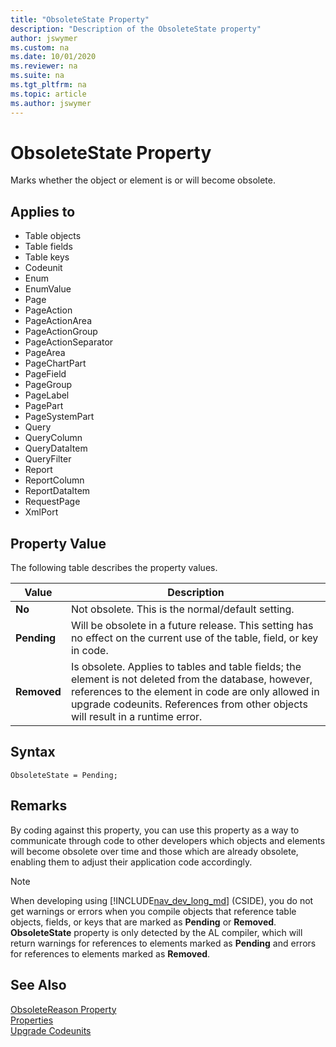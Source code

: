 ```yaml
---
title: "ObsoleteState Property"
description: "Description of the ObsoleteState property"
author: jswymer
ms.custom: na
ms.date: 10/01/2020
ms.reviewer: na
ms.suite: na
ms.tgt_pltfrm: na
ms.topic: article
ms.author: jswymer
---
```


# ObsoleteState Property

Marks whether the object or element is or will become obsolete.   

## Applies to  

- Table objects
- Table fields
- Table keys
- Codeunit
- Enum
- EnumValue
- Page
- PageAction
- PageActionArea
- PageActionGroup
- PageActionSeparator
- PageArea
- PageChartPart
- PageField
- PageGroup
- PageLabel
- PagePart
- PageSystemPart
- Query
- QueryColumn
- QueryDataItem
- QueryFilter
- Report
- ReportColumn
- ReportDataItem
- RequestPage
- XmlPort


## Property Value
 
The following table describes the property values.  

|  Value  |  Description  |
|---------|---------------|  
|**No**|Not obsolete. This is the normal/default setting.|  
|**Pending**|Will be obsolete in a future release. This setting has no effect on the current use of the table, field, or key in code. |  
|**Removed**|Is obsolete. Applies to tables and table fields; the element is not deleted from the database, however, references to the element in code are only allowed in upgrade codeunits. References from other objects will result in a runtime error.|   

## Syntax

```AL
ObsoleteState = Pending;
```

## Remarks

By coding against this property, you can use this property as a way to communicate through code to other developers which objects and elements will become obsolete over time and those which are already obsolete, enabling them to adjust their application code accordingly.

> [!NOTE]  
> When developing using [!INCLUDE[nav_dev_long_md](../includes/nav_dev_long_md.md)] (CSIDE), you do not get warnings or errors when you compile objects that reference table objects, fields, or keys that are marked as **Pending** or **Removed**. **ObsoleteState** property is only detected by the AL compiler, which will return warnings for references to elements marked as **Pending** and errors for references to elements marked as **Removed**.

## See Also

[ObsoleteReason Property](devenv-obsoletereason-property.md)  
[Properties](devenv-properties.md)  
[Upgrade Codeunits](../devenv-methodtype-property-upgrade-codeunits.md)  

